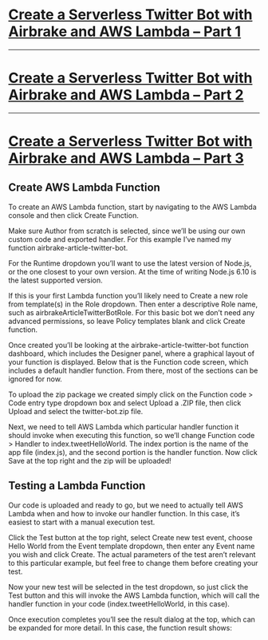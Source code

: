 # [Create a Serverless Twitter Bot with Airbrake and AWS Lambda – Part 1](https://airbrake.io/blog/nodejs/serverless-twitter-bot-airbrake-lambda-part-1)

---

# [Create a Serverless Twitter Bot with Airbrake and AWS Lambda – Part 2](https://airbrake.io/blog/nodejs/serverless-twitter-bot-airbrake-lambda-part-2)

---

# [Create a Serverless Twitter Bot with Airbrake and AWS Lambda – Part 3](https://airbrake.io/blog/nodejs/serverless-twitter-bot-airbrake-lambda-part-3)

## Create AWS Lambda Function

To create an AWS Lambda function, start by navigating to the AWS Lambda console and then click Create Function.

Make sure Author from scratch is selected, since we’ll be using our own custom code and exported handler. For this example I’ve named my function airbrake-article-twitter-bot.

For the Runtime dropdown you’ll want to use the latest version of Node.js, or the one closest to your own version. At the time of writing Node.js 6.10 is the latest supported version.

If this is your first Lambda function you’ll likely need to Create a new role from template(s) in the Role dropdown. Then enter a descriptive Role name, such as airbrakeArticleTwitterBotRole. For this basic bot we don’t need any advanced permissions, so leave Policy templates blank and click Create function.

Once created you’ll be looking at the airbrake-article-twitter-bot function dashboard, which includes the Designer panel, where a graphical layout of your function is displayed. Below that is the Function code screen, which includes a default handler function. From there, most of the sections can be ignored for now.

To upload the zip package we created simply click on the Function code > Code entry type dropdown box and select Upload a .ZIP file, then click Upload and select the twitter-bot.zip file.

Next, we need to tell AWS Lambda which particular handler function it should invoke when executing this function, so we’ll change Function code > Handler to index.tweetHelloWorld. The index portion is the name of the app file (index.js), and the second portion is the handler function. Now click Save at the top right and the zip will be uploaded!

## Testing a Lambda Function

Our code is uploaded and ready to go, but we need to actually tell AWS Lambda when and how to invoke our handler function. In this case, it’s easiest to start with a manual execution test.

Click the Test button at the top right, select Create new test event, choose Hello World from the Event template dropdown, then enter any Event name you wish and click Create. The actual parameters of the test aren’t relevant to this particular example, but feel free to change them before creating your test.

Now your new test will be selected in the test dropdown, so just click the Test button and this will invoke the AWS Lambda function, which will call the handler function in your code (index.tweetHelloWorld, in this case).

Once execution completes you’ll see the result dialog at the top, which can be expanded for more detail. In this case, the function result shows:

